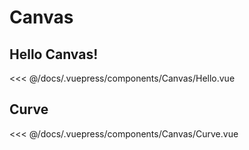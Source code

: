 # Canvas

## Hello Canvas!

<Canvas-Hello/>

<<< @/docs/.vuepress/components/Canvas/Hello.vue

## Curve

<Canvas-Curve/>

<<< @/docs/.vuepress/components/Canvas/Curve.vue
